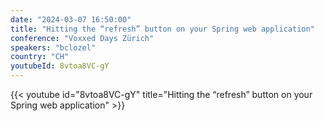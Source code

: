 ```yaml
---
date: "2024-03-07 16:50:00"
title: "Hitting the “refresh” button on your Spring web application"
conference: "Voxxed Days Zürich"
speakers: "bclozel"
country: "CH"
youtubeId: 8vtoa8VC-gY
---
```


{{< youtube id="8vtoa8VC-gY" title="Hitting the “refresh” button on your Spring web application" >}}
